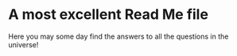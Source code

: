 # A most excellent Read Me file

Here you may some day find the answers to all the questions in the universe! 
